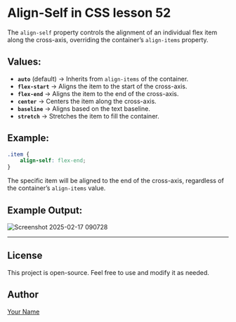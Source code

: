 # Align-Self in CSS lesson 52

The `align-self` property controls the alignment of an individual flex item along the cross-axis, overriding the container’s `align-items` property.

## Values:
- **`auto`** (default) → Inherits from `align-items` of the container.
- **`flex-start`** → Aligns the item to the start of the cross-axis.
- **`flex-end`** → Aligns the item to the end of the cross-axis.
- **`center`** → Centers the item along the cross-axis.
- **`baseline`** → Aligns based on the text baseline.
- **`stretch`** → Stretches the item to fill the container.

## Example:
```css
.item {
    align-self: flex-end;
}
```
The specific item will be aligned to the end of the cross-axis, regardless of the container’s `align-items` value.

## Example Output:
![Screenshot 2025-02-17 090728](https://github.com/user-attachments/assets/de79245b-cb75-4fe7-b2e9-ef28f5f5fe94)

---

## License
This project is open-source. Feel free to use and modify it as needed.

## Author
[Your Name](https://github.com/yourgithub)
